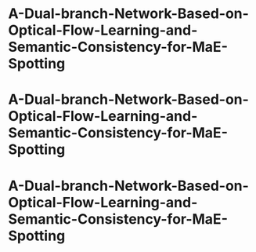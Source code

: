 # A-Dual-branch-Network-Based-on-Optical-Flow-Learning-and-Semantic-Consistency-for-MaE-Spotting
# A-Dual-branch-Network-Based-on-Optical-Flow-Learning-and-Semantic-Consistency-for-MaE-Spotting
# A-Dual-branch-Network-Based-on-Optical-Flow-Learning-and-Semantic-Consistency-for-MaE-Spotting
